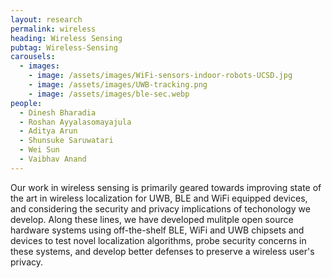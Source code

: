 ```yaml
---
layout: research
permalink: wireless
heading: Wireless Sensing
pubtag: Wireless-Sensing
carousels:
  - images:
    - image: /assets/images/WiFi-sensors-indoor-robots-UCSD.jpg
    - image: /assets/images/UWB-tracking.png 
    - image: /assets/images/ble-sec.webp
people:
  - Dinesh Bharadia
  - Roshan Ayyalasomayajula
  - Aditya Arun
  - Shunsuke Saruwatari
  - Wei Sun
  - Vaibhav Anand
---
```


Our work in wireless sensing is primarily geared towards improving state of the art in wireless localization for UWB, BLE and WiFi equipped devices, and considering the security and privacy implications of techonology we develop. Along these lines, we have developed mulitple open source hardware systems using off-the-shelf BLE, WiFi and UWB chipsets and devices to test novel localization algorithms, probe security concerns in these systems, and develop better defenses to preserve a wireless user's privacy. 
